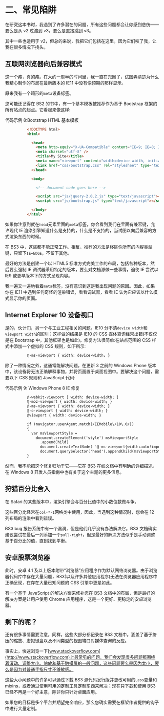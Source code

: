 # 二、常见陷阱

在研究这本书时，我遇到了许多潜在的问题，所有这些问题都会让你感到悲伤——要么是从 v2 过渡到 v3，要么是直接跳到 v3。

其中一些也适用于 v2，但总的来说，我把它们包括在这里，因为它们咬了我，让我在很多情况下挠头。

## 互联网浏览器向后兼容模式

这一个疼，真的疼。在大约一周半的时间里，我一直在兜圈子，试图弄清楚为什么我精心制作的布局在最新版本的 IE11 中没有像预期的那样显示。

原来我有一个畸形的`meta`设备标签。

您可能还记得在 BS2 的书中，有一个基本模板被推荐作为基于 Bootstrap 框架的所有站点的起点。它看起来像这样:

代码示例 8:Bootstrap HTML 基本模板

```html
          <!DOCTYPE html>
          <html>

            <head>
              <meta http-equiv="X-UA-Compatible" content="IE=9; IE=8; IE=7; IE=EDGE" />
              <meta charset="utf-8" />
              <title>My Site</title>
              <meta name="viewport" content="width=device-width, initial-scale=1.0">
              <link href="css/bootstrap.css" rel="stylesheet" type="text/css" />
            </head>

            <body>

              <!-- document code goes here -->

              <script src="js/jquery-2.0.2.js" type="text/javascript"></script>
              <script src="js/bootstrap.js" type="text/javascript"></script>

            </body>
          </html>

```

如果你注意到就在`head`元素里面的`meta`标签，你会看到我们在里面有兼容键，允许现代 IE 渲染引擎知道什么是支持的，什么是不支持的，当试图以向后兼容的方式渲染东西的时候。

在 BS3 中，这些都不能正常工作。相反，推荐的方法是移除你所有的内容类型键，只留下`IE=EDGE`，不留下其他。

最好的方法是创建一个以 HTML5 标准方式完美工作的布局，包括各种版本，然后要么强制 IE 调试器采用特定的版本，要么对文档源做一些事情，迫使 IE 尝试以 IE9 或更早版本下的方式呈现内容。

我一遍又一遍地看着`meta`标签，没有意识到这是我出现问题的原因。因此，如果你在 IE11 中遇到任何奇怪的渲染错误，看看调试器，看看 IE 认为它应该以什么模式显示你的页面。

## Internet Explorer 10 设备视口

是的，伙计们，另一个与工业工程相关的问题。IE10 分不清`device width`和`viewport width`的区别；这样做的结果是 IE10 的 CSS 媒体查询经常出错(不仅仅是在 Bootstrap 中，其他框架也是如此)。修复方法很简单:在站点范围的 CSS 样式中添加一个虚拟的 CSS 规则，如下所示:

```html
          @-ms-viewport { width: device-width; }

```

除了一种情况之外，这通常能解决问题。在更新 3 之前的 Windows Phone 版本中，该设备将无法正确解释事物，并将页面置于桌面视图中。要解决这个问题，需要以下 CSS 规则和 JavaScript 代码:

代码示例 9: Windows Phone 8 IE 修复

```html
          @-webkit-viewport { width: device-width; }
          @-moz-viewport { width: device-width; }
          @-ms-viewport { width: device-width; }
          @-o-viewport { width: device-width; }
          @viewport { width: device-width; }

          if (navigator.userAgent.match(/IEMobile\/10\.0/))
          {
            var msViewportStyle =
              document.createElement('style') msViewportStyle
                .appendChild(
                document.createTextNode( '@-ms-viewport{width:auto!important}' ) )   
                document.querySelector('head').appendChild(msViewportStyle)
          }

```

然而，我不能把这个修复归功于它——它在 BS3 在线文档中有明确的详细描述。在 Windows 8 开发人员指南中也有关于这个主题的更多信息。

## 狩猎百分比舍入

在 Safari 的某些版本中，渲染引擎会与百分比值中的小数位数做斗争。

这些百分比经常在`col-*-1`网格类中使用，因此，当遇到这种情况时，您会在 12 列布局的渲染中看到错误。

BS3 bug 报告系统中有一个漏洞，但是他们几乎没有办法解决它。BS3 文档确实建议尝试在最后一列添加一个`pull-right`，但是最好的解决方法似乎是手动调整基于百分比的值，直到找到平衡。

## 安卓股票浏览器

此时，安卓 4.1 及以上版本附带“浏览器”应用程序作为默认网络浏览器。由于浏览器代码库中存在大量问题，BS3(以及许多其他应用程序)无法在浏览器应用程序中正确呈现，在存在大量已知问题的 CSS 引擎中更是如此。

有一个基于 JavaScript 的解决方案来修补您在 BS3 文档中的布局，但是最好的解决方案是让用户使用 Chrome 应用程序，这是一个更好、更稳定的安卓浏览器。

## 剩下的呢？

还有很多事情需要注意，同样，这些大部分都记录在 BS3 文档中，涵盖了基于挤压的缩放、虚拟键盘以及不同类型的视图端口对媒体查询的反应。

事实上，快速浏览一下[www.stackoverflow.com](http://www.stackoverflow.com)上最常见的问题，我们会发现很多问题都围绕着滚动、调整大小、缩放和基于触摸屏的一般问题，这些问题要么是因为太小，要么是因为对普通手指尺寸不够敏感。

这些大小问题中的许多可以通过下载 BS3 源代码发行版并更改可用的`Less`变量和 mixins，或者通过使用可用的定制工具定制东西来解决；现在只下载和使用 BS3 已经不再是一个好主意，除非你只针对桌面应用。

如果您的目标是多个平台并期望完全响应，那么您确实需要在框架作者提供的钩子中进行大量定制。